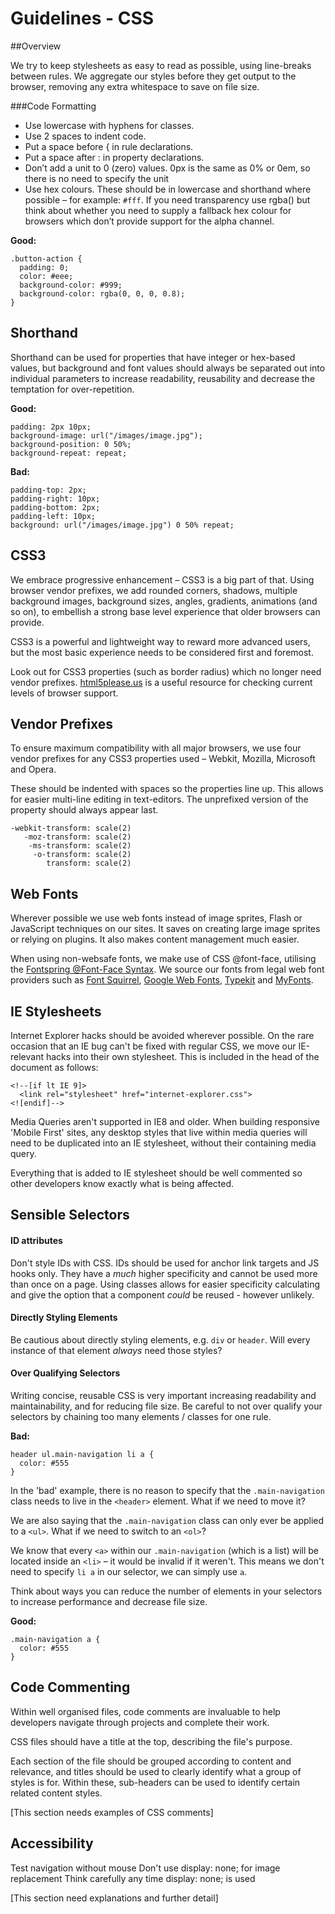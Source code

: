 # Guidelines - CSS

##Overview

We try to keep stylesheets as easy to read as possible, using line-breaks between rules. We aggregate our styles before they get output to the browser, removing any extra whitespace to save on file size.


###Code Formatting

* Use lowercase with hyphens for classes.
* Use 2 spaces to indent code.
* Put a space before { in rule declarations.
* Put a space after : in property declarations.
* Don’t add a unit to 0 (zero) values. 0px is the same as 0% or 0em, so there is no need to specify the unit
* Use hex colours. These should be in lowercase and shorthand where possible – for example: `#fff`. If you need transparency use rgba() but think about whether you need to supply a fallback hex colour for browsers which don’t provide support for the alpha channel.


**Good:**

    .button-action {
      padding: 0;
      color: #eee;
      background-color: #999;
      background-color: rgba(0, 0, 0, 0.8);
    }


## Shorthand

Shorthand can be used for properties that have integer or hex-based values, but background and font values should always be separated out into individual parameters to increase readability, reusability and decrease the temptation for over-repetition.

**Good:**

    padding: 2px 10px;
    background-image: url("/images/image.jpg");
    background-position: 0 50%;
    background-repeat: repeat;

**Bad:**

    padding-top: 2px;
    padding-right: 10px;
    padding-bottom: 2px;
    padding-left: 10px;
    background: url("/images/image.jpg") 0 50% repeat;


## CSS3

We embrace progressive enhancement – CSS3 is a big part of that. Using browser vendor prefixes, we add rounded corners, shadows, multiple background images, background sizes, angles, gradients, animations (and so on), to embellish a strong base level experience that older browsers can provide.

CSS3 is a powerful and lightweight way to reward more advanced users, but the most basic experience needs to be considered first and foremost.

Look out for CSS3 properties (such as border radius) which no longer need vendor prefixes. [html5please.us](http://html5please.com/) is a useful resource for checking current levels of browser support.


## Vendor Prefixes

To ensure maximum compatibility with all major browsers, we use four vendor prefixes for any CSS3 properties used – Webkit, Mozilla, Microsoft and Opera.

These should be indented with spaces so the properties line up. This allows for easier multi-line editing in text-editors. The unprefixed version of the property should always appear last.

    -webkit-transform: scale(2)
       -moz-transform: scale(2)
        -ms-transform: scale(2)
         -o-transform: scale(2)
            transform: scale(2)


## Web Fonts

Wherever possible we use web fonts instead of image sprites, Flash or JavaScript techniques on our sites. It saves on creating large image sprites or relying on plugins. It also makes content management much easier.

When using non-websafe fonts, we make use of CSS @font-face, utilising the [Fontspring @Font-Face Syntax](http://www.fontspring.com/blog/the-new-bulletproof-font-face-syntax). We source our fonts from legal web font providers such as [Font Squirrel](http://www.fontsquirrel.com/), [Google Web Fonts](http://www.google.com/webfonts), [Typekit](https://typekit.com/) and [MyFonts](http://www.myfonts.com/search/is_webfont:true/webfonts/?view=list).


## IE Stylesheets

Internet Explorer hacks should be avoided wherever possible. On the rare occasion that an IE bug can't be fixed with regular CSS, we move our IE-relevant hacks into their own stylesheet. This is included in the head of the document as follows:

    <!--[if lt IE 9]>
      <link rel="stylesheet" href="internet-explorer.css">
    <![endif]-->

Media Queries aren't supported in IE8 and older. When building responsive 'Mobile First' sites, any desktop styles that live within media queries will need to be duplicated into an IE stylesheet, without their containing media query.

Everything that is added to IE stylesheet should be well commented so other developers know exactly what is being affected.


## Sensible Selectors

#### ID attributes

Don't style IDs with CSS. IDs should be used for anchor link targets and JS hooks only. They have a *much* higher specificity and cannot be used more than once on a page. Using classes allows for easier specificity calculating and give the option that a component *could* be reused - however unlikely.

#### Directly Styling Elements

Be cautious about directly styling elements, e.g. `div` or `header`. Will every instance of that element *always* need those styles?

#### Over Qualifying Selectors

Writing concise, reusable CSS is very important increasing readability and maintainability, and for reducing file size. Be careful to not over qualify your selectors by chaining too many elements / classes for one rule.

**Bad:**

    header ul.main-navigation li a {
      color: #555
    }

In the 'bad' example, there is no reason to specify that the `.main-navigation` class needs to live in the `<header>` element. What if we need to move it?

We are also saying that the `.main-navigation` class can only ever be applied to a `<ul>`. What if we need to switch to an `<ol>`?

We know that every `<a>` within our `.main-navigation` (which is a list) will be located inside an `<li>` – it would be invalid if it weren't. This means we don't need to specify `li a` in our selector, we can simply use `a`.

Think about ways you can reduce the number of elements in your selectors to increase performance and decrease file size.

**Good:**

    .main-navigation a {
      color: #555
    }


## Code Commenting

Within well organised files, code comments are invaluable to help developers navigate through projects and complete their work.

CSS files should have a title at the top, describing the file's purpose.

Each section of the file should be grouped according to content and relevance, and titles should be used to clearly identify what a group of styles is for. Within these, sub-headers can be used to identify certain related content styles.

[This section needs examples of CSS comments]


## Accessibility

Test navigation without mouse
Don't use display: none; for image replacement
Think carefully any time display: none; is used

[This section need explanations and further detail]